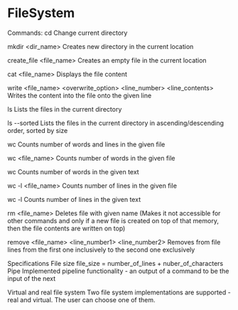# FileSystem

Commands:
cd <location>
Change current directory

mkdir <dir_name>
Creates new directory in the current location

create_file <file_name>
Creates an empty file in the current location

cat <file_name>
Displays the file content

write <file_name> <overwrite_option> <line_number> <line_contents>
Writes the content into the file onto the given line

ls
Lists the files in the current directory

ls --sorted
Lists the files in the current directory in ascending/descending order, sorted by size

wc 
Counts number of words and lines in the given file

wc <file_name>
Counts number of words in the given file

wc <text>
Counts number of words in the given text

wc -l <file_name>
Counts number of lines in the given file

wc -l <text>
Counts number of lines in the given text

rm <file_name>
Deletes file with given name (Makes it not accessible for other commands and only if a new file is created on top of that memory, then the file contents are written on top)

remove <file_name> <line_number1> <line_number2>
Removes from file lines from the first one inclusively to the second one exclusively

Specifications
File size
file_size = number_of_lines + nuber_of_characters
Pipe
Implemented pipeline functionality - an output of a command to be the input of the next

Virtual and real file system
Two file system implementations are supported - real and virtual. The user can choose one of them.
